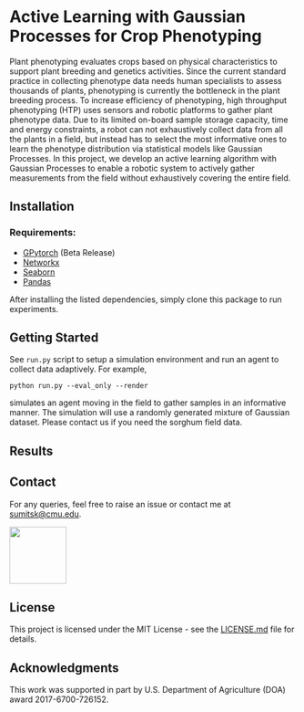 # Active Learning with Gaussian Processes for Crop Phenotyping
Plant phenotyping evaluates crops based on physical characteristics to support plant breeding and genetics activities. Since the current standard practice in collecting phenotype data needs human specialists to assess thousands of plants, phenotyping is currently the bottleneck in the plant breeding process. To increase efficiency of phenotyping, high throughput phenotyping (HTP) uses sensors and robotic platforms to gather plant phenotype data. Due to its limited on-board sample storage capacity, time and energy constraints, a robot can not exhaustively collect data from all the plants in a field, but instead has to select the most informative ones to learn the phenotype distribution via statistical models like Gaussian Processes. In this project, we develop an active learning algorithm with Gaussian Processes to enable a robotic system to actively gather measurements from the field without exhaustively covering the entire field. 

## Installation

### Requirements: 
* [GPytorch](https://github.com/cornellius-gp/gpytorch) (Beta Release)
* [Networkx](https://networkx.github.io/)
* [Seaborn](https://seaborn.pydata.org/)
* [Pandas](https://pandas.pydata.org/)

After installing the listed dependencies, simply clone this package to run experiments.

## Getting Started

See `run.py` script to setup a simulation environment and run an agent to collect data adaptively. For example, 

```
python run.py --eval_only --render
```
simulates an agent moving in the field to gather samples in an informative manner. The simulation will use a randomly generated mixture of Gaussian dataset. Please contact us if you need the sorghum field data. 

## Results



## Contact

For any queries, feel free to raise an issue or contact me at sumitsk@cmu.edu.

<img width="100" src=images/cmu_logo.png />

## License

This project is licensed under the MIT License - see the [LICENSE.md](LICENSE.md) file for details.

## Acknowledgments

This work was supported in part by U.S. Department of Agriculture
(DOA) award 2017-6700-726152.
